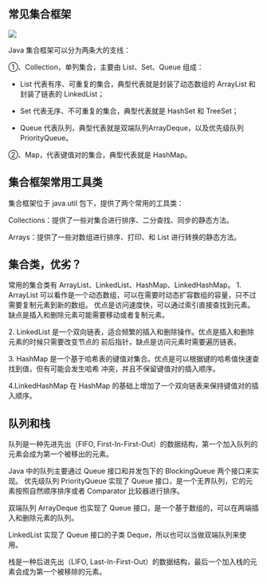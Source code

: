 ## 常见集合框架

![](https://zcnia4ts0ov0.feishu.cn/space/api/box/stream/download/asynccode/?code=OWZkMmY2YTA0MDJjNDJjYjE3NWFmMTlhMGFkN2UwYmRfMklZS3ZkVlNCUWtSRHI5cDlhcXZCQ09oTmZidzV5eDdfVG9rZW46SjBHZWJ3UjNub0JvTXp4VWxtT2M0NXNObmo0XzE3NTI4MzUwMTE6MTc1MjgzODYxMV9WNA)

Java 集合框架可以分为两条大的支线：

①、Collection，单列集合，主要由 List、Set、Queue 组成：

* List 代表有序、可重复的集合，典型代表就是封装了动态数组的 ArrayList 和封装了链表的 LinkedList；

* Set 代表无序、不可重复的集合，典型代表就是 HashSet 和 TreeSet；

* Queue 代表队列，典型代表就是双端队列ArrayDeque，以及优先级队列PriorityQueue。

②、Map，代表键值对的集合，典型代表就是 HashMap。

## 集合框架常用工具类

集合框架位于 java.util 包下，提供了两个常⽤的⼯具类：&#x20;

Collections：提供了⼀些对集合进⾏排序、⼆分查找、同步的静态⽅法。&#x20;

Arrays：提供了⼀些对数组进⾏排序、打印、和 List 进⾏转换的静态⽅法。

## 集合类，优劣？

常⽤的集合类有 ArrayList、LinkedList、HashMap、LinkedHashMap。&#x20;
1\. ArrayList 可以看作是⼀个动态数组，可以在需要时动态扩容数组的容量，只不过需要复制元素到新的数组。 优点是访问速度快，可以通过索引直接查找到元素。缺点是插⼊和删除元素可能需要移动或者复制元素。&#x20;

2\. LinkedList 是⼀个双向链表，适合频繁的插⼊和删除操作。优点是插⼊和删除元素的时候只需要改变节点的 前后指针，缺点是访问元素时需要遍历链表。&#x20;

3\. HashMap 是⼀个基于哈希表的键值对集合。优点是可以根据键的哈希值快速查找到值，但有可能会发⽣哈希 冲突，并且不保留键值对的插⼊顺序。&#x20;

4.LinkedHashMap 在 HashMap 的基础上增加了⼀个双向链表来保持键值对的插⼊顺序。

## 队列和栈

队列是⼀种先进先出（FIFO, First-In-First-Out）的数据结构，第⼀个加⼊队列的元素会成为第⼀个被移出的元素。

Java 中的队列主要通过 Queue 接⼝和并发包下的 BlockingQueue 两个接⼝来实现。 优先级队列 PriorityQueue 实现了 Queue 接⼝，是⼀个⽆界队列，它的元素按照⾃然顺序排序或者 Comparator ⽐较器进⾏排序。

双端队列 ArrayDeque 也实现了 Queue 接⼝，是⼀个基于数组的，可以在两端插⼊和删除元素的队列。

LinkedList 实现了 Queue 接⼝的⼦类 Deque，所以也可以当做双端队列来使⽤。

栈是⼀种后进先出（LIFO, Last-In-First-Out）的数据结构，最后⼀个加⼊栈的元素会成为第⼀个被移除的元素。